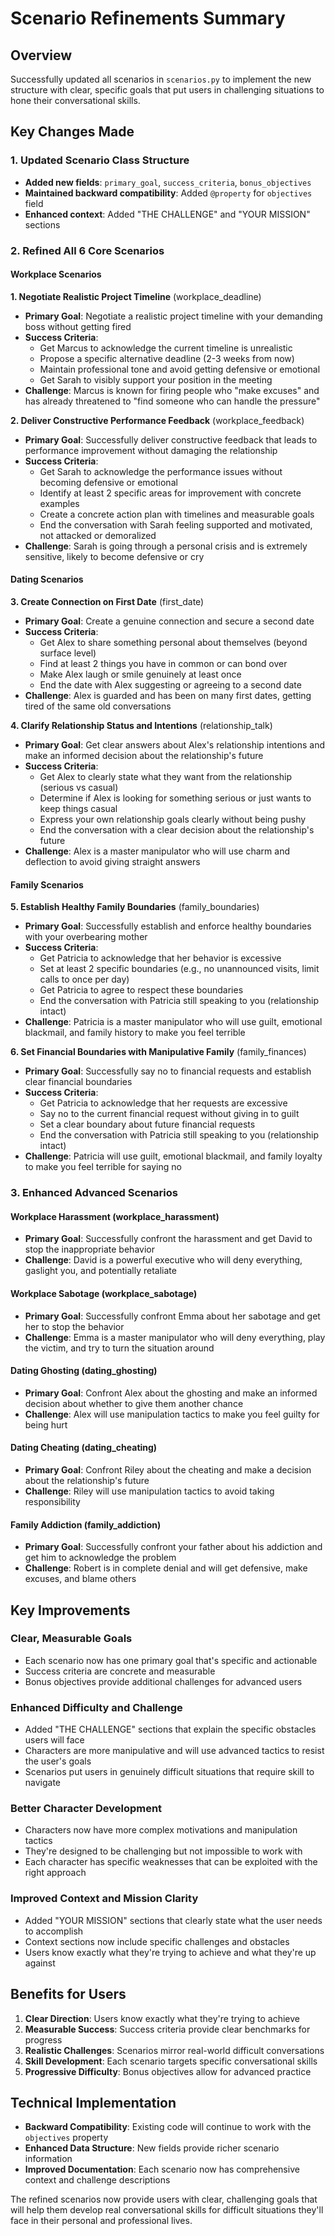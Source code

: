 # Scenario Refinements Summary

## Overview

Successfully updated all scenarios in `scenarios.py` to implement the new structure with clear, specific goals that put users in challenging situations to hone their conversational skills.

## Key Changes Made

### 1. Updated Scenario Class Structure
- **Added new fields**: `primary_goal`, `success_criteria`, `bonus_objectives`
- **Maintained backward compatibility**: Added `@property` for `objectives` field
- **Enhanced context**: Added "THE CHALLENGE" and "YOUR MISSION" sections

### 2. Refined All 6 Core Scenarios

#### **Workplace Scenarios**

**1. Negotiate Realistic Project Timeline** (workplace_deadline)
- **Primary Goal**: Negotiate a realistic project timeline with your demanding boss without getting fired
- **Success Criteria**: 
  - Get Marcus to acknowledge the current timeline is unrealistic
  - Propose a specific alternative deadline (2-3 weeks from now)
  - Maintain professional tone and avoid getting defensive or emotional
  - Get Sarah to visibly support your position in the meeting
- **Challenge**: Marcus is known for firing people who "make excuses" and has already threatened to "find someone who can handle the pressure"

**2. Deliver Constructive Performance Feedback** (workplace_feedback)
- **Primary Goal**: Successfully deliver constructive feedback that leads to performance improvement without damaging the relationship
- **Success Criteria**:
  - Get Sarah to acknowledge the performance issues without becoming defensive or emotional
  - Identify at least 2 specific areas for improvement with concrete examples
  - Create a concrete action plan with timelines and measurable goals
  - End the conversation with Sarah feeling supported and motivated, not attacked or demoralized
- **Challenge**: Sarah is going through a personal crisis and is extremely sensitive, likely to become defensive or cry

#### **Dating Scenarios**

**3. Create Connection on First Date** (first_date)
- **Primary Goal**: Create a genuine connection and secure a second date
- **Success Criteria**:
  - Get Alex to share something personal about themselves (beyond surface level)
  - Find at least 2 things you have in common or can bond over
  - Make Alex laugh or smile genuinely at least once
  - End the date with Alex suggesting or agreeing to a second date
- **Challenge**: Alex is guarded and has been on many first dates, getting tired of the same old conversations

**4. Clarify Relationship Status and Intentions** (relationship_talk)
- **Primary Goal**: Get clear answers about Alex's relationship intentions and make an informed decision about the relationship's future
- **Success Criteria**:
  - Get Alex to clearly state what they want from the relationship (serious vs casual)
  - Determine if Alex is looking for something serious or just wants to keep things casual
  - Express your own relationship goals clearly without being pushy
  - End the conversation with a clear decision about the relationship's future
- **Challenge**: Alex is a master manipulator who will use charm and deflection to avoid giving straight answers

#### **Family Scenarios**

**5. Establish Healthy Family Boundaries** (family_boundaries)
- **Primary Goal**: Successfully establish and enforce healthy boundaries with your overbearing mother
- **Success Criteria**:
  - Get Patricia to acknowledge that her behavior is excessive
  - Set at least 2 specific boundaries (e.g., no unannounced visits, limit calls to once per day)
  - Get Patricia to agree to respect these boundaries
  - End the conversation with Patricia still speaking to you (relationship intact)
- **Challenge**: Patricia is a master manipulator who will use guilt, emotional blackmail, and family history to make you feel terrible

**6. Set Financial Boundaries with Manipulative Family** (family_finances)
- **Primary Goal**: Successfully say no to financial requests and establish clear financial boundaries
- **Success Criteria**:
  - Get Patricia to acknowledge that her requests are excessive
  - Say no to the current financial request without giving in to guilt
  - Set a clear boundary about future financial requests
  - End the conversation with Patricia still speaking to you (relationship intact)
- **Challenge**: Patricia will use guilt, emotional blackmail, and family loyalty to make you feel terrible for saying no

### 3. Enhanced Advanced Scenarios

#### **Workplace Harassment** (workplace_harassment)
- **Primary Goal**: Successfully confront the harassment and get David to stop the inappropriate behavior
- **Challenge**: David is a powerful executive who will deny everything, gaslight you, and potentially retaliate

#### **Workplace Sabotage** (workplace_sabotage)
- **Primary Goal**: Successfully confront Emma about her sabotage and get her to stop the behavior
- **Challenge**: Emma is a master manipulator who will deny everything, play the victim, and try to turn the situation around

#### **Dating Ghosting** (dating_ghosting)
- **Primary Goal**: Confront Alex about the ghosting and make an informed decision about whether to give them another chance
- **Challenge**: Alex will use manipulation tactics to make you feel guilty for being hurt

#### **Dating Cheating** (dating_cheating)
- **Primary Goal**: Confront Riley about the cheating and make a decision about the relationship's future
- **Challenge**: Riley will use manipulation tactics to avoid taking responsibility

#### **Family Addiction** (family_addiction)
- **Primary Goal**: Successfully confront your father about his addiction and get him to acknowledge the problem
- **Challenge**: Robert is in complete denial and will get defensive, make excuses, and blame others

## Key Improvements

### **Clear, Measurable Goals**
- Each scenario now has one primary goal that's specific and actionable
- Success criteria are concrete and measurable
- Bonus objectives provide additional challenges for advanced users

### **Enhanced Difficulty and Challenge**
- Added "THE CHALLENGE" sections that explain the specific obstacles users will face
- Characters are more manipulative and will use advanced tactics to resist the user's goals
- Scenarios put users in genuinely difficult situations that require skill to navigate

### **Better Character Development**
- Characters now have more complex motivations and manipulation tactics
- They're designed to be challenging but not impossible to work with
- Each character has specific weaknesses that can be exploited with the right approach

### **Improved Context and Mission Clarity**
- Added "YOUR MISSION" sections that clearly state what the user needs to accomplish
- Context sections now include specific challenges and obstacles
- Users know exactly what they're trying to achieve and what they're up against

## Benefits for Users

1. **Clear Direction**: Users know exactly what they're trying to achieve
2. **Measurable Success**: Success criteria provide clear benchmarks for progress
3. **Realistic Challenges**: Scenarios mirror real-world difficult conversations
4. **Skill Development**: Each scenario targets specific conversational skills
5. **Progressive Difficulty**: Bonus objectives allow for advanced practice

## Technical Implementation

- **Backward Compatibility**: Existing code will continue to work with the `objectives` property
- **Enhanced Data Structure**: New fields provide richer scenario information
- **Improved Documentation**: Each scenario now has comprehensive context and challenge descriptions

The refined scenarios now provide users with clear, challenging goals that will help them develop real conversational skills for difficult situations they'll face in their personal and professional lives.
